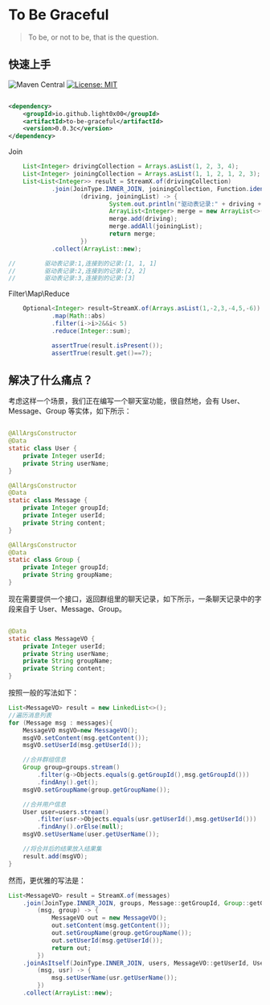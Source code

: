 # To Be Graceful

> To be, or not to be, that is the question.

## 快速上手

![Maven Central](https://maven-badges.herokuapp.com/maven-central/io.github.light0x00/to-be-graceful/badge.svg)
[![License: MIT](https://img.shields.io/badge/License-MIT-yellow.svg)](https://opensource.org/licenses/MIT)

```xml

<dependency>
    <groupId>io.github.light0x00</groupId>
    <artifactId>to-be-graceful</artifactId>
    <version>0.0.3c</version>
</dependency>
```

Join


```java
	List<Integer> drivingCollection = Arrays.asList(1, 2, 3, 4);
	List<Integer> joiningCollection = Arrays.asList(1, 1, 2, 1, 2, 3);
	List<List<Integer>> result = StreamX.of(drivingCollection)
			.join(JoinType.INNER_JOIN, joiningCollection, Function.identity(), Function.identity(),
					(driving, joiningList) -> {
							System.out.println("驱动表记录:" + driving + ",连接到的记录:" + joiningList);
							ArrayList<Integer> merge = new ArrayList<>();
							merge.add(driving);
							merge.addAll(joiningList);
							return merge;
					})
			.collect(ArrayList::new);

//        驱动表记录:1,连接到的记录:[1, 1, 1]
//        驱动表记录:2,连接到的记录:[2, 2]
//        驱动表记录:3,连接到的记录:[3]
```

Filter\Map\Reduce

```java
	Optional<Integer> result=StreamX.of(Arrays.asList(1,-2,3,-4,5,-6))
			.map(Math::abs)
			.filter(i->i>2&&i< 5)
			.reduce(Integer::sum);

			assertTrue(result.isPresent());
			assertTrue(result.get()==7);
```

## 解决了什么痛点？

考虑这样一个场景，我们正在编写一个聊天室功能，很自然地，会有 User、Message、Group 等实体，如下所示：

```java

@AllArgsConstructor
@Data
static class User {
    private Integer userId;
    private String userName;
}

@AllArgsConstructor
@Data
static class Message {
    private Integer groupId;
    private Integer userId;
    private String content;
}

@AllArgsConstructor
@Data
static class Group {
    private Integer groupId;
    private String groupName;
}
```

现在需要提供一个接口，返回群组里的聊天记录，如下所示，一条聊天记录中的字段来自于 User、Message、Group。

```java

@Data
static class MessageVO {
    private Integer userId;
    private String userName;
    private String groupName;
    private String content;
}
```

按照一般的写法如下：

```java
List<MessageVO> result = new LinkedList<>();
//遍历消息列表
for (Message msg : messages){
    MessageVO msgVO=new MessageVO();
    msgVO.setContent(msg.getContent());
    msgVO.setUserId(msg.getUserId());

    //合并群组信息
    Group group=groups.stream()
        .filter(g->Objects.equals(g.getGroupId(),msg.getGroupId()))
        .findAny().get();
    msgVO.setGroupName(group.getGroupName());

    //合并用户信息
    User user=users.stream()
        .filter(usr->Objects.equals(usr.getUserId(),msg.getUserId()))
        .findAny().orElse(null);
    msgVO.setUserName(user.getUserName());

    //将合并后的结果放入结果集
    result.add(msgVO);
}
```

然而，更优雅的写法是：

```java
List<MessageVO> result = StreamX.of(messages)
    .join(JoinType.INNER_JOIN, groups, Message::getGroupId, Group::getGroupId,
        (msg, group) -> {
            MessageVO out = new MessageVO();
            out.setContent(msg.getContent());
            out.setGroupName(group.getGroupName());
            out.setUserId(msg.getUserId());
            return out;
        })
    .joinAsItself(JoinType.INNER_JOIN, users, MessageVO::getUserId, User::getUserId,
        (msg, usr) -> {
            msg.setUserName(usr.getUserName());
        })
    .collect(ArrayList::new);
```



